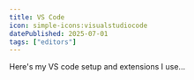 ```yaml
---
title: VS Code
icon: simple-icons:visualstudiocode
datePublished: 2025-07-01
tags: ["editors"]
---
```


Here's my VS code setup and extensions I use...
